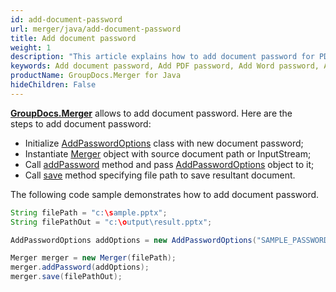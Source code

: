 ```yaml
---
id: add-document-password
url: merger/java/add-document-password
title: Add document password
weight: 1
description: "This article explains how to add document password for PDF, Word, Excel, PowerPoint and  other file types using GroupDocs.Merger for Java."
keywords: Add document password, Add PDF password, Add Word password, Add Excel password, Add PowerPoint password
productName: GroupDocs.Merger for Java
hideChildren: False
---
```

[**GroupDocs.Merger**](https://products.groupdocs.com/merger/java) allows to add document password. Here are the steps to add document password:

*   Initialize [AddPasswordOptions](https://reference.groupdocs.com/java/merger/com.groupdocs.merger.domain.options/AddPasswordOptions) class with new document password;
*   Instantiate [Merger](https://reference.groupdocs.com/java/merger/com.groupdocs.merger/Merger) object with source document path or InputStream;
*   Call [addPassword](https://reference.groupdocs.com/java/merger/com.groupdocs.merger/Merger#addPassword(com.groupdocs.merger.domain.options.interfaces.IAddPasswordOptions)) method and pass [AddPasswordOptions](https://reference.groupdocs.com/java/merger/com.groupdocs.merger.domain.options/AddPasswordOptions) object to it;
*   Call [save](https://reference.groupdocs.com/java/merger/com.groupdocs.merger/Merger#save(java.lang.String)) method specifying file path to save resultant document.

The following code sample demonstrates how to add document password.

```java
String filePath = "c:\sample.pptx";
String filePathOut = "c:\output\result.pptx";

AddPasswordOptions addOptions = new AddPasswordOptions("SAMPLE_PASSWORD");

Merger merger = new Merger(filePath);        
merger.addPassword(addOptions);
merger.save(filePathOut);
```

